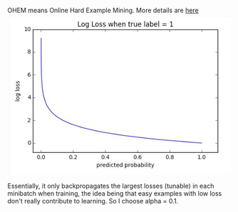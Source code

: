 OHEM means Online Hard Example Mining. More details are [here](http://www.erogol.com/online-hard-example-mining-pytorch/)
![Visualize cross entropy loss](ohem.jpg)

Essentially, it only backpropagates the largest losses (tunable) in each minibatch when training, the idea being that easy examples with low loss don't really contribute to learning. So I choose alpha = 0.1.
